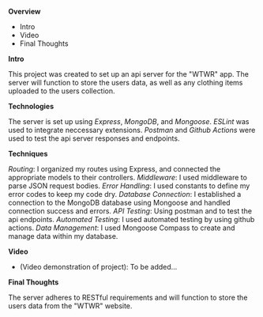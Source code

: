 **Overview**

- Intro
- Video
- Final Thoughts

**Intro**

This project was created to set up an api server for the "WTWR" app. The server will function to store the users data, as well as any clothing items uploaded to the users collection.

**Technologies**

The server is set up using _Express_, _MongoDB_, and _Mongoose_. _ESLint_ was used to integrate neccessary extensions. _Postman_ and _Github Actions_ were used to test the api server responses and endpoints.

**Techniques**

_Routing_: I organized my routes using Express, and connected the appropriate models to their controllers.
_Middleware_: I used middleware to parse JSON request bodies.
_Error Handling_: I used constants to define my error codes to keep my code dry.
_Database Connection_: I established a connection to the MongoDB database using Mongoose and handled connection success and errors.
_API Testing_: Using postman and to test the api endpoints.
_Automated Testing_: I used automated testing by using github actions.
_Data Management_: I used Mongoose Compass to create and manage data within my database.

**Video**

- (Video demonstration of project): To be added...

**Final Thoughts**

The server adheres to RESTful requirements and will function to store the users data from the "WTWR" website.
